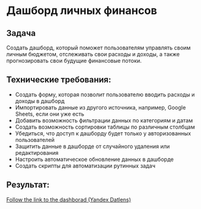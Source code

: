 # Дашборд личных финансов

## Задача

Создать дашборд, который поможет пользователям управлять своим личным бюджетом, отслеживать свои расходы и доходы, а также прогнозировать свои будущие финансовые потоки.

## Технические требования:
* Создать форму, которая позволит пользователю вводить расходы и доходы в дашборд
* Импортировать данные из другого источника, например, Google Sheets, если они уже есть
* Добавить возможность фильтрации данных по категориям и датам
* Создать возможность сортировки таблицы по различным столбцам
* Убедиться, что доступ к дашборду будет только у авторизованных пользователей
* Защитить данные в дашборде от случайного удаления или редактирования
* Настроить автоматическое обновление данных в дашборде
* Создать скрипты для автоматизации рутинных задач

## Результат:
[Follow the link to the dashborad (Yandex Datlens)](https://datalens.yandex/duyy9z3rylcy3)
